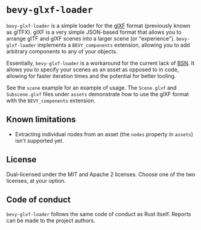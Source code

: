 # `bevy-glxf-loader`

`bevy-glxf-loader` is a simple loader for the [glXF] format (previously known as glTFX). glXF is a very simple JSON-based format that allows you to arrange glTF and glXF scenes into a larger scene (or "experience"). `bevy-glxf-loader` implements a `BEVY_components` extension, allowing you to add arbitrary components to any of your objects.

Essentially, `bevy-glxf-loader` is a workaround for the current lack of [BSN]. It allows you to specify your scenes as an asset as opposed to in code, allowing for faster iteration times and the potential for better tooling.

See the `scene` example for an example of usage. The `Scene.glxf` and `Subscene.glxf` files under `assets` demonstrate how to use the glXF format with the `BEVY_components` extension.

## Known limitations

* Extracting individual nodes from an asset (the `nodes` property in `assets`) isn't supported yet.

## License

Dual-licensed under the MIT and Apache 2 licenses. Choose one of the two licenses, at your option.

## Code of conduct

`bevy-glxf-loader` follows the same code of conduct as Rust itself. Reports can be made to the project authors.

[glXF]: https://github.com/KhronosGroup/glTF-External-Reference

[BSN]: https://github.com/bevyengine/bevy/discussions/14437
